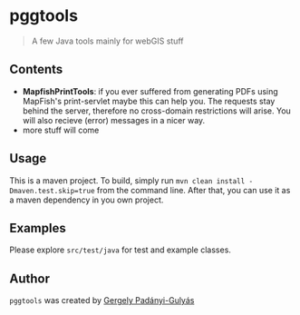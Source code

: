# pggtools
> A few Java tools mainly for webGIS stuff

## Contents
* <b>MapfishPrintTools</b>: if you ever suffered from generating PDFs using MapFish's print-servlet maybe this can help you. The requests stay behind the server, therefore no cross-domain restrictions will arise. You will also recieve (error) messages in a nicer way.
* more stuff will come

## Usage
This is a maven project. To build, simply run ```mvn clean install -Dmaven.test.skip=true``` from the command line. After that, you can use it as a maven dependency in you own project. 

## Examples
Please explore ```src/test/java``` for test and example classes.

## Author
```pggtools``` was created by [Gergely Padányi-Gulyás](http://www.gpadanyig.com)